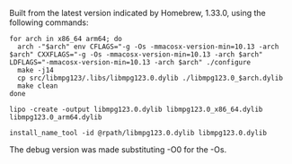 Built from the latest version indicated by Homebrew, 1.33.0, using the
following commands:

```
for arch in x86_64 arm64; do
  arch -"$arch" env CFLAGS="-g -Os -mmacosx-version-min=10.13 -arch $arch" CXXFLAGS="-g -Os -mmacosx-version-min=10.13 -arch $arch" LDFLAGS="-mmacosx-version-min=10.13 -arch $arch" ./configure
  make -j14
  cp src/libmpg123/.libs/libmpg123.0.dylib ./libmpg123.0_$arch.dylib
  make clean
done

lipo -create -output libmpg123.0.dylib libmpg123.0_x86_64.dylib libmpg123.0_arm64.dylib

install_name_tool -id @rpath/libmpg123.0.dylib libmpg123.0.dylib
```

The debug version was made substituting -O0 for the -Os.